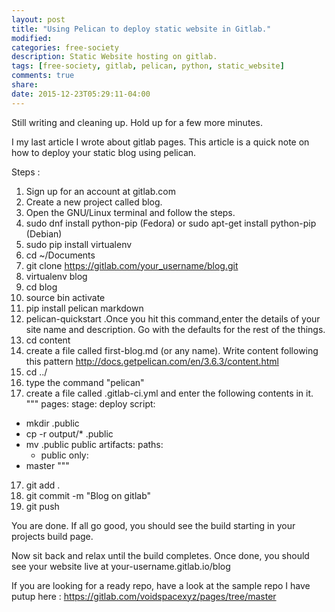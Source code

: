 ```yaml
---
layout: post
title: "Using Pelican to deploy static website in Gitlab."
modified:
categories: free-society
description: Static Website hosting on gitlab.
tags: [free-society, gitlab, pelican, python, static_website]
comments: true
share:
date: 2015-12-23T05:29:11-04:00
---
```


Still writing and cleaning up. Hold up for a few more minutes.

I my last article I wrote about gitlab pages.
This article is a quick note on how to deploy your static blog using pelican.

Steps :

1. Sign up for an account at gitlab.com
2. Create a new project called blog.
3. Open the GNU/Linux terminal and follow the steps.
4. sudo dnf install python-pip (Fedora) or sudo apt-get install python-pip (Debian)
5. sudo pip install virtualenv
6. cd ~/Documents
7. git clone https://gitlab.com/your_username/blog.git
7. virtualenv blog
8. cd blog
9. source bin activate
10. pip install pelican markdown
11. pelican-quickstart .Once you hit this command,enter the details of your site name and description. Go with the defaults for the rest of the things.
12. cd content
13. create a file called first-blog.md (or any name). Write content following this pattern http://docs.getpelican.com/en/3.6.3/content.html
14. cd ../
15. type the command "pelican"
16. create a file called .gitlab-ci.yml and enter the following contents in it.
"""
pages:
  stage: deploy
  script:
  - mkdir .public
  - cp -r output/* .public
  - mv .public public
  artifacts:
    paths:
    - public
  only:
  - master
"""
17. git add .
18. git commit -m "Blog on gitlab" 
19. git push

You are done. If all go good, you should see the build starting in your projects build page.

Now sit back and relax until the build completes. Once done, you should see your website live at your-username.gitlab.io/blog

If you are looking for a ready repo, have a look at the sample repo I have putup here : https://gitlab.com/voidspacexyz/pages/tree/master
